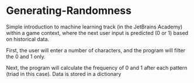 # Generating-Randomness

Simple introduction to machine learning track (in the JetBrains Academy) within a game context, where the next user input is predicted (0 or 1) based on historical data.

First, the user will enter a number of characters, and the program will filter the 0 and 1 only.

Next, the program will calculate the frequency of 0 and 1 after each pattern (triad in this case). Data is stored in a dictionary
